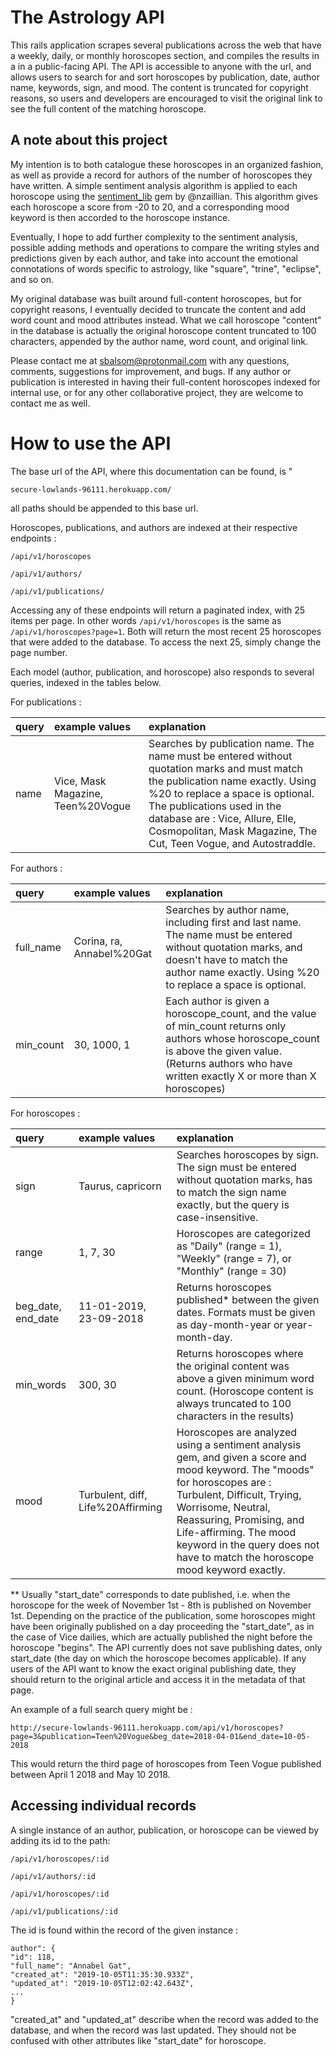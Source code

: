 # The Astrology API

This rails application scrapes several publications across the web that have a weekly, daily, or monthly horoscopes section, and compiles the results in a  in a public-facing API. The API is accessible to anyone with the url, and allows users to search for and sort horoscopes by publication, date, author name, keywords, sign, and mood. The content is truncated for copyright reasons, so users and developers are encouraged to visit the original link to see the full content of the matching horoscope.

## A note about this project

My intention is to both catalogue these horoscopes in an organized fashion, as well as provide a record for authors of the number of horoscopes they have written. A simple sentiment analysis algorithm is applied to each horoscope using the [sentiment_lib](https://github.com/nzaillian/sentiment_lib) gem by @nzaillian. This algorithm gives each horoscope a score from -20 to 20, and a corresponding mood keyword is then accorded to the horoscope instance. 

Eventually, I hope to add further complexity to the sentiment analysis, possible adding methods and operations to compare the writing styles and predictions given by each author, and take into account the emotional connotations of words specific to astrology, like "square", "trine", "eclipse", and so on. 

My original database was built around full-content horoscopes, but for copyright reasons, I eventually decided to truncate the content and add word count and mood attributes instead. What we call horoscope "content" in the database is actually the original horoscope content truncated to 100 characters, appended by the author name, word count, and original link.

Please contact me at sbalsom@protonmail.com with any questions, comments, suggestions for improvement, and bugs. If any author or publication is interested in having their full-content horoscopes indexed for internal use, or for any other collaborative project, they are welcome to contact me as well.

# How to use the API

The base url of the API, where this documentation can be found, is "
```
secure-lowlands-96111.herokuapp.com/
```

all paths should be appended to this base url.

Horoscopes, publications, and authors are indexed at their respective endpoints :

```
/api/v1/horoscopes
```

```
/api/v1/authors/ 
```

``` 
/api/v1/publications/
```

Accessing any of these endpoints will return a paginated index, with 25 items per page. In other words `/api/v1/horoscopes` is the same as `/api/v1/horoscopes?page=1`. Both will return the most recent 25 horoscopes that were added to the database. To access the next 25, simply change the page number.

Each model (author, publication, and horoscope) also responds to several queries, indexed in the tables below.

For publications :

| query | example values | explanation |
|:--|:--|:--|
| name | Vice, Mask Magazine, Teen%20Vogue | Searches by publication name. The name must be entered without quotation marks and must match the publication name exactly. Using %20 to replace a space is optional. The publications used in the database are : Vice, Allure, Elle, Cosmopolitan, Mask Magazine, The Cut, Teen Vogue, and Autostraddle. |

For authors :

| query | example values | explanation |
|:--|:--|:--|
| full_name | Corina, ra, Annabel%20Gat | Searches by author name, including first and last name. The name must be entered without quotation marks, and doesn't have to match the author name exactly. Using %20 to replace a space is optional. |
|min_count| 30, 1000, 1| Each author is given a horoscope_count, and the value of min_count returns only authors whose horoscope_count is above the given value.  (Returns authors who have written exactly X or more than X horoscopes) |

For horoscopes :

| query | example values | explanation |
|:--|:--|:--|
| sign | Taurus, capricorn | Searches horoscopes by sign. The sign must be entered without quotation marks, has to match the sign name exactly, but the query is case-insensitive. |
|range| 1, 7, 30 | Horoscopes are categorized as "Daily" (range = 1), "Weekly" (range = 7), or "Monthly" (range = 30)|
|beg_date, end_date | 11-01-2019, 23-09-2018 | Returns horoscopes published* between the given dates. Formats must be given as day-month-year or year-month-day. |
|min_words | 300, 30 | Returns horoscopes where the original content was above a given minimum word count. (Horoscope content is always truncated to 100 characters in the results) |
|mood | Turbulent, diff, Life%20Affirming | Horoscopes are analyzed using a sentiment analysis gem, and given a score and mood keyword. The "moods" for horoscopes are : Turbulent, Difficult, Trying, Worrisome, Neutral, Reassuring, Promising, and Life-affirming. The mood keyword in the query does not have to match the horoscope mood keyword exactly. |

** Usually "start_date" corresponds to date published, i.e. when the horoscope for the week of November 1st - 8th is published on November 1st. Depending on the practice of the publication, some horoscopes might have been originally published on a day proceeding the "start_date", as in the case of Vice dailies, which are actually published the night before the horoscope "begins". The API currently does not save publishing dates, only start_date (the day on which the horoscope becomes applicable). If any users of the API want to know the exact original publishing date, they should return to the original article and access it in the metadata of that page.

An example  of a full search query might be :

```
http://secure-lowlands-96111.herokuapp.com/api/v1/horoscopes?page=3&publication=Teen%20Vogue&beg_date=2018-04-01&end_date=10-05-2018
```

This would return the third page of horoscopes from Teen Vogue published between April 1 2018 and May 10 2018.

## Accessing individual records

A single instance of an author, publication, or horoscope can be viewed by adding its id to the path:

```
/api/v1/horoscopes/:id
```

```
/api/v1/authors/:id
```

```
/api/v1/horoscopes/:id
```

``` 
/api/v1/publications/:id
```

The id is found within the record of the given instance :

```
author": {
"id": 118,
"full_name": "Annabel Gat",
"created_at": "2019-10-05T11:35:30.933Z",
"updated_at": "2019-10-05T12:02:42.643Z",
...
}
```

"created_at" and "updated_at" describe when the record was added to the database, and when the record was last updated. They should not be confused with other attributes like "start_date" for horoscope.

